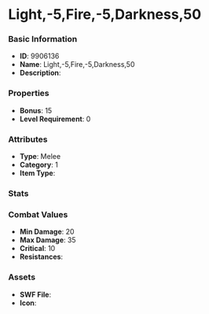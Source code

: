# Light,-5,Fire,-5,Darkness,50



### Basic Information

- **ID**: 9906136
- **Name**: Light,-5,Fire,-5,Darkness,50
- **Description**: 

### Properties

- **Bonus**: 15
- **Level Requirement**: 0

### Attributes

- **Type**: Melee
- **Category**: 1
- **Item Type**: 

### Stats


### Combat Values

- **Min Damage**: 20
- **Max Damage**: 35
- **Critical**: 10
- **Resistances**: 

### Assets

- **SWF File**: 
- **Icon**: 

